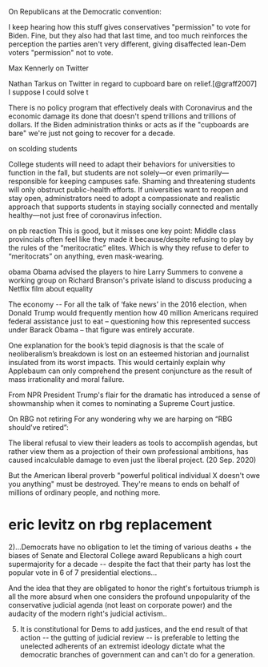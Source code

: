 On Republicans at the Democratic convention:


I keep hearing how this stuff gives conservatives "permission" to vote for Biden. Fine, but they also had that last time, and too much reinforces the perception the parties aren't very different, giving disaffected lean-Dem voters "permission" not to vote.

Max Kennerly on Twitter



Nathan Tarkus on Twitter in regard to cupboard bare on relief.[@graff2007] I suppose I could solve t

There is no policy program that effectively deals with Coronavirus and the economic damage its done that doesn't spend trillions and trillions of dollars. If the Biden administration thinks or acts as if the "cupboards are bare" we're just not going to recover for a decade.

on scolding students

College students will need to adapt their behaviors for universities to function in the fall, but students are not solely—or even primarily—responsible for keeping campuses safe. Shaming and threatening students will only obstruct public-health efforts. If universities want to reopen and stay open, administrators need to adopt a compassionate and realistic approach that supports students in staying socially connected and mentally healthy—not just free of coronavirus infection.

on pb reaction This is good, but it misses one key point: Middle class provincials often feel like they made it because/despite refusing to play by the rules of the “meritocratic” elites. Which is why they refuse to defer to “meritocrats” on anything, even mask-wearing.

obama Obama advised the players to hire Larry Summers to convene a working group on Richard Branson's private island to discuss producing a Netflix film about equality

The economy -- For all the talk of ‘fake news’ in the 2016 election, when Donald Trump would frequently mention how 40 million Americans required federal assistance just to eat – questioning how this represented success under Barack Obama – that figure was entirely accurate.

One explanation for the book’s tepid diagnosis is that the scale of neoliberalism’s breakdown is lost on an esteemed historian and journalist insulated from its worst impacts. This would certainly explain why Applebaum can only comprehend the present conjuncture as the result of mass irrationality and moral failure.


From NPR
President Trump's flair for the dramatic has introduced a sense of showmanship when it comes to nominating a Supreme Court justice.

On RBG not retiring
For any wondering why we are harping on “RBG should’ve retired”:

The liberal refusal to view their leaders as tools to accomplish agendas, but rather view them as a projection of their own professional ambitions, has caused incalculable damage to even just the liberal project. (20 Sep. 2020)

But the American liberal proverb "powerful political individual X doesn't owe you anything" must be destroyed. They're means to ends on behalf of millions of ordinary people, and nothing more.

# eric levitz on rbg replacement


2)...Democrats have no obligation to let the timing of various deaths + the biases of Senate and Electoral College award Republicans a high court supermajority for a decade -- despite the fact that their party has lost the popular vote in 6 of 7 presidential elections...

And the idea that they are obligated to honor the right's fortuitous triumph is all the more absurd when one considers the profound unpopularity of the conservative judicial agenda (not least on corporate power) and the audacity of the modern right's judicial activism..

5) It is constitutional for Dems to add justices, and the end result of that action -- the gutting of judicial review -- is preferable to letting the unelected adherents of an extremist ideology dictate what the democratic branches of government can and can't do for a generation.
